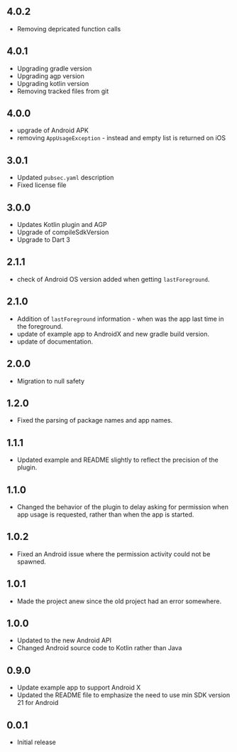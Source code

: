## 4.0.2

* Removing depricated function calls

## 4.0.1

* Upgrading gradle version
* Upgrading agp version
* Upgrading kotlin version
* Removing tracked files from git

## 4.0.0

* upgrade of Android APK
* removing `AppUsageException` - instead and empty list is returned on iOS

## 3.0.1

* Updated `pubsec.yaml` description
* Fixed license file

## 3.0.0

* Updates Kotlin plugin and AGP
* Upgrade of compileSdkVersion
* Upgrade to Dart 3

## 2.1.1

* check of Android OS version added when getting `lastForeground`.

## 2.1.0

* Addition of `lastForeground` information - when was the app last time in the foreground.
* update of example app to AndroidX and new gradle build version.
* update of documentation.

## 2.0.0

* Migration to null safety

## 1.2.0

* Fixed the parsing of package names and app names.

## 1.1.1

* Updated example and README slightly to reflect the precision of the plugin.

## 1.1.0

* Changed the behavior of the plugin to delay asking for permission when app usage is requested, rather than when the app is started.

## 1.0.2

* Fixed an Android issue where the permission activity could not be spawned.

## 1.0.1

* Made the project anew since the old project had an error somewhere.

## 1.0.0

* Updated to the new Android API
* Changed Android source code to Kotlin rather than Java

## 0.9.0

* Update example app to support Android X
* Updated the README file to emphasize the need to use min SDK version 21 for Android

## 0.0.1

* Initial release
